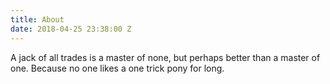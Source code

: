 ```yaml
---
title: About
date: 2018-04-25 23:38:00 Z
---
```


A jack of all trades is a master of none, but perhaps better than a master of one. Because no one likes a one trick pony for long. 